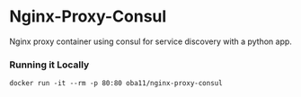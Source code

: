 # Nginx-Proxy-Consul

Nginx proxy container using consul for service discovery with a python app.

### Running it Locally

```
docker run -it --rm -p 80:80 oba11/nginx-proxy-consul
```
